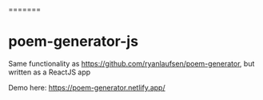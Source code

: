 =======
# poem-generator-js
Same functionality as https://github.com/ryanlaufsen/poem-generator, but written as a ReactJS app

Demo here: https://poem-generator.netlify.app/
